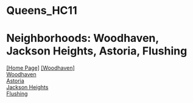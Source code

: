 # Queens_HC11
# Neighborhoods: Woodhaven, Jackson Heights, Astoria, Flushing
<a href='https://bushrarahman.github.io/Queens_HC11/'> [Home Page]</a>     <a href='https://bushrarahman.github.io/Queens_HC11/Woodhaven.html'> [Woodhaven]</a> <br>
<a href='https://bushrarahman.github.io/Queens_HC11/Woodhaven.html'> Woodhaven</a> <br>
<a href='https://bushrarahman.github.io/Queens_HC11/astoria.html'> Astoria</a> <br>
<a href='https://bushrarahman.github.io/Queens_HC11/Jackson_Heights.html'> Jackson Heights</a> <br>
<a href='https://bushrarahman.github.io/Queens_HC11/flushing.html'> Flushing</a> <br>

